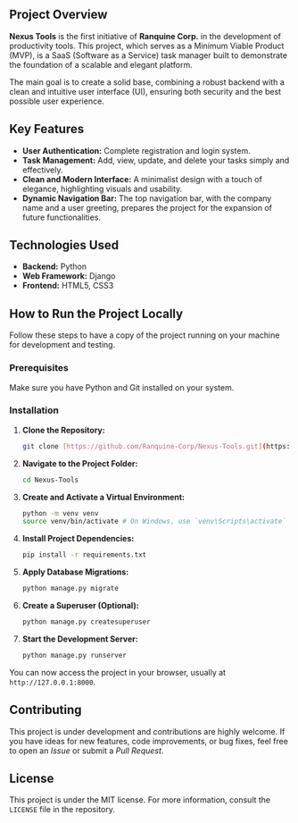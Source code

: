 ## Project Overview

**Nexus Tools** is the first initiative of **Ranquine Corp.** in the development of productivity tools. This project, which serves as a Minimum Viable Product (MVP), is a SaaS (Software as a Service) task manager built to demonstrate the foundation of a scalable and elegant platform.

The main goal is to create a solid base, combining a robust backend with a clean and intuitive user interface (UI), ensuring both security and the best possible user experience.

## Key Features

* **User Authentication:** Complete registration and login system.
* **Task Management:** Add, view, update, and delete your tasks simply and effectively.
* **Clean and Modern Interface:** A minimalist design with a touch of elegance, highlighting visuals and usability.
* **Dynamic Navigation Bar:** The top navigation bar, with the company name and a user greeting, prepares the project for the expansion of future functionalities.

## Technologies Used

* **Backend:** Python
* **Web Framework:** Django
* **Frontend:** HTML5, CSS3

## How to Run the Project Locally

Follow these steps to have a copy of the project running on your machine for development and testing.

### Prerequisites

Make sure you have Python and Git installed on your system.

### Installation

1.  **Clone the Repository:**
    ```bash
    git clone [https://github.com/Ranquine-Corp/Nexus-Tools.git](https://github.com/Ranquine-Corp/Nexus-Tools.git)
    ```
2.  **Navigate to the Project Folder:**
    ```bash
    cd Nexus-Tools
    ```
3.  **Create and Activate a Virtual Environment:**
    ```bash
    python -m venv venv
    source venv/bin/activate # On Windows, use `venv\Scripts\activate`
    ```
4.  **Install Project Dependencies:**
    ```bash
    pip install -r requirements.txt
    ```
5.  **Apply Database Migrations:**
    ```bash
    python manage.py migrate
    ```
6.  **Create a Superuser (Optional):**
    ```bash
    python manage.py createsuperuser
    ```
7.  **Start the Development Server:**
    ```bash
    python manage.py runserver
    ```

You can now access the project in your browser, usually at `http://127.0.0.1:8000`.

## Contributing

This project is under development and contributions are highly welcome. If you have ideas for new features, code improvements, or bug fixes, feel free to open an *Issue* or submit a *Pull Request*.

## License

This project is under the MIT license. For more information, consult the `LICENSE` file in the repository.
